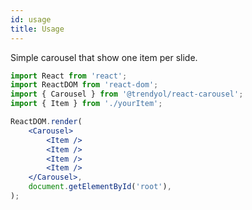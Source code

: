 ```yaml
---
id: usage
title: Usage
---
```


Simple carousel that show one item per slide.

```jsx
import React from 'react';
import ReactDOM from 'react-dom';
import { Carousel } from '@trendyol/react-carousel';
import { Item } from './yourItem';

ReactDOM.render(
	<Carousel>
		<Item />
		<Item />
		<Item />
		<Item />
	</Carousel>,
	document.getElementById('root'),
);
```
